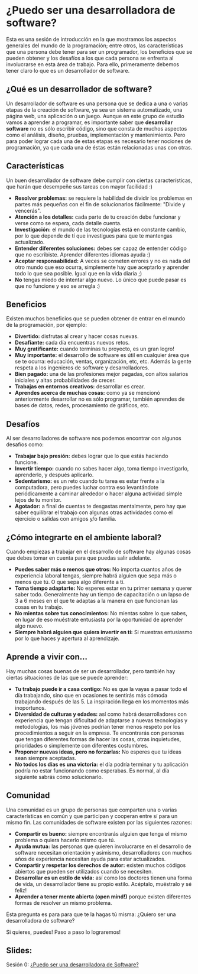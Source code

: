 ¿Puedo ser una desarrolladora de software?
===

Esta es una sesión de introducción en la que mostramos los aspectos generales del mundo de la programación; entre otros, las características que una persona debe tener para ser un programador, los beneficios que se pueden obtener y los desafíos a los que cada persona se enfrenta al involucrarse en esta área de trabajo. Para ello, primeramente debemos tener claro lo que es un desarrollador de software.

¿Qué es un desarrollador de software?
--
Un desarrollador de software es una persona que se dedica a una o varias etapas de la creación de software, ya sea un sistema automatizado, una página web, una aplicación o un juego. Aunque en este grupo de estudio vamos a aprender a programar, es importante saber que **desarrollar software** no es sólo escribir código, sino que consta de muchos aspectos como el análisis, diseño, pruebas, implementación y mantenimiento. Pero para poder lograr cada una de estas etapas es necesario tener nociones de programación, ya que cada una de éstas están relacionadas unas con otras.

Características
--
Un buen desarrollador de software debe cumplir con ciertas características, que harán que desempeñe sus tareas con mayor facilidad :)
- **Resolver problemas:** se requiere la habilidad de dividir los problemas en partes más pequeñas con el fin de solucionarlos fácilmente: "Divide y vencerás".
- **Atención a los detalles:** cada parte de tu creación debe funcionar y verse como se espera, cada detalle cuenta.
- **Investigación:** el mundo de las tecnologías está en constante cambio, por lo que depende de tí que investigues para que te mantengas actualizado.
- **Entender diferentes soluciones:** debes ser capaz de entender código que no escribiste. Aprender diferentes idiomas ayuda :)
- **Aceptar responsabilidad:** A veces se cometen errores y no es nada del otro mundo que eso ocurra, simplemente hay que aceptarlo y aprender todo lo que sea posible. Igual que en la vida diaria ;)
- **No** tengas miedo de intentar algo nuevo. Lo único que puede pasar es que no funcione y eso se arregla :)

Beneficios
--
Existen muchos beneficios que se pueden obtener de entrar en el mundo de la programación, por ejemplo:
- **Divertido:** disfrutas al crear y hacer cosas nuevas.
- **Desafiante:** cada día encuentras nuevos retos.
- **Muy gratificante:** cuando terminas tu proyecto, es un gran logro!
- **Muy importante:** el desarrollo de software es útil en cualquier área que se te ocurra: educación, ventas, organización, etc, etc. Además la gente respeta a los ingenieros de software y desarrolladores.
- **Bien pagado:** una de las profesiones mejor pagadas, con altos salarios iniciales y altas probabilidades de crecer.
- **Trabajas en entornos creativos:** desarrollar es crear.
- **Aprendes acerca de muchas cosas:** como ya se mencionó anteriormente desarrollar no es sólo programar, también aprendes de bases de datos, redes, procesamiento de gráficos, etc.

Desafíos
--
Al ser desarrolladores de software nos podemos encontrar con algunos desafíos como:
- **Trabajar bajo presión:** debes lograr que lo que estás haciendo funcione.
- **Invertir tiempo:** cuando no sabes hacer algo, toma tiempo investigarlo, aprenderlo, y después aplicarlo.
- **Sedentarismo:** es un reto cuando tu tarea es estar frente a la computadora, pero puedes luchar contra eso levantándote periódicamente a caminar alrededor o hacer alguna actividad simple lejos de tu monitor.
- **Agotador:** a final de cuentas te desgastas mentalmente, pero hay que saber equilibrar el trabajo con algunas otras actividades como el ejercicio o salidas con amigos y/o familia.

¿Cómo integrarte en el ambiente laboral?
--
Cuando empiezas a trabajar en el desarrollo de software hay algunas cosas que debes tomar en cuenta para que puedas salir adelante.
- **Puedes saber más o menos que otros:** No importa cuantos años de experiencia laboral tengas, siempre habrá alguien que sepa más o menos que tú. O que sepa algo diferente a tí.
- **Toma tiempo adaptarte:** No esperes estar en tu primer semana y querer saber todo. Generalmente hay un tiempo de capacitación o un lapso de 3 a 6 meses en el que te adaptas a la manera en que funcionan las cosas en tu trabajo.
- **No mientas sobre tus conocimientos:** No mientas sobre lo que sabes, en lugar de eso muéstrate entusiasta por la oportunidad de aprender algo nuevo.
- **Siempre habrá alguien que quiera invertir en tí:**  Si muestras entusiasmo por lo que haces y apertura al aprendizaje.

Aprende a vivir con...
--
Hay muchas cosas buenas de ser un desarrollador, pero también hay ciertas situaciones de las que se puede aprender:
- **Tu trabajo puede ir a casa contigo:**  No es que la vayas a pasar todo el día trabajando, sino que en ocasiones te sentirás más cómoda trabajando después de las 5.  La inspiración llega en los momentos más inoportunos.
- **Diversidad de culturas y edades:** así como habrá desarrolladores con experiencia que tengan dificultad de adaptarse a nuevas tecnologías y metodologías, los más jóvenes podrían tener menos respeto por los procedimientos a seguir en la empresa. Te encontrarás con personas que tengan diferentes formas de hacer las cosas, otras inquietudes, prioridades o simplemente con diferentes costumbres.
- **Proponer nuevas ideas, pero no forzarlas:** No esperes que tu ideas sean siempre aceptadas.
- **No todos los días es una victoria:** el día podría terminar y tu aplicación podría no estar funcionando como esperabas. Es normal, al día siguiente sabrás cómo solucionarlo.

Comunidad
--
Una comunidad es un grupo de personas que comparten una o varias características en común y que participan y cooperan entre sí para un mismo fin. Las comunidades de software existen por las siguientes razones:
- **Compartir es bueno:** siempre encontrarás alguien que tenga el mismo problema o quiera hacerlo mismo que tú.
- **Ayuda mutua:** las personas que quieren involucrarse en el desarrollo de software necesitan orientación y asimismo, desarrolladores con muchos años de experiencia necesitan ayuda para estar actualizados. 
- **Compartir y respetar los derechos de autor:** existen muchos códigos abiertos que pueden ser utilizados cuando se necesiten.
- **Desarrollar es un estilo de vida:** así como los doctores tienen una forma de vida, un desarrollador tiene su propio estilo. Acéptalo, muéstralo y sé feliz!
- **Aprender a tener mente abierta (open mind!)** porque existen diferentes formas de resolver un mismo problema.

Ésta pregunta es para para que te la hagas tú misma:
¿Quiero ser una desarrolladora de software?

Si quieres, puedes! Paso a paso lo lograremos!

Slides:
--
Sesión 0: [¿Puedo ser una desarrolladora de Software?](https://www.haikudeck.com/puedo-ser-una-desarrolladora-de-software-education-presentation-f2rVe9Q9Ee)
